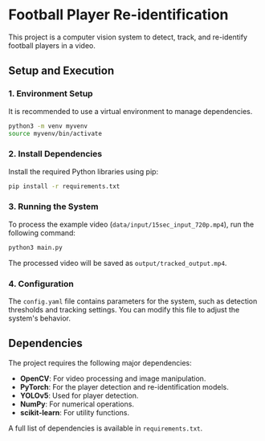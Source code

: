 # Football Player Re-identification

This project is a computer vision system to detect, track, and re-identify football players in a video.

## Setup and Execution

### 1. Environment Setup

It is recommended to use a virtual environment to manage dependencies.

```bash
python3 -m venv myvenv
source myvenv/bin/activate
```

### 2. Install Dependencies

Install the required Python libraries using pip:

```bash
pip install -r requirements.txt
```

### 3. Running the System

To process the example video (`data/input/15sec_input_720p.mp4`), run the following command:

```bash
python3 main.py
```

The processed video will be saved as `output/tracked_output.mp4`.

### 4. Configuration

The `config.yaml` file contains parameters for the system, such as detection thresholds and tracking settings. You can modify this file to adjust the system's behavior.

## Dependencies

The project requires the following major dependencies:

*   **OpenCV**: For video processing and image manipulation.
*   **PyTorch**: For the player detection and re-identification models.
*   **YOLOv5**: Used for player detection.
*   **NumPy**: For numerical operations.
*   **scikit-learn**: For utility functions.

A full list of dependencies is available in `requirements.txt`.